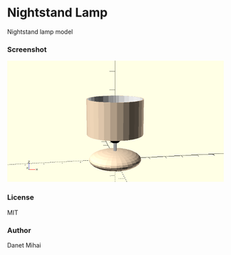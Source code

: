 # Nightstand Lamp

Nightstand lamp model

### Screenshot
![screenshot](screenshot.png?raw=true "Lamp")

### License
MIT

### Author
Danet Mihai
